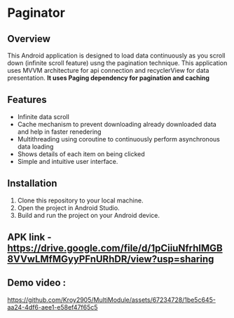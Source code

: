 # Paginator 

## Overview
This Android application is designed to load data continuously as you scroll down (infinite scroll feature) usng the pagination technique. This application uses MVVM architecture for api connection and recyclerView for data presentation. **It uses Paging dependency for pagination and caching**

## Features
- Infinite data scroll
- Cache mechanism to prevent downloading already downloaded data  and help in faster renedering
- Multithreading using coroutine to continuously perform asynchronous data loading
- Shows details of each item on being clicked
- Simple and intuitive user interface.

## Installation
1. Clone this repository to your local machine.
2. Open the project in Android Studio.
3. Build and run the project on your Android device.

## APK link - https://drive.google.com/file/d/1pCiiuNfrhlMGB8VVwLMfMGyyPFnURhDR/view?usp=sharing

## Demo video :

https://github.com/Kroy2905/MultiModule/assets/67234728/1be5c645-aa24-4df6-aee1-e58ef47f65c5








